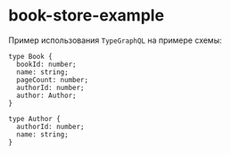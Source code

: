 # book-store-example

Пример использования `TypeGraphQL` на примере схемы:
```
type Book {
  bookId: number;
  name: string;
  pageCount: number;
  authorId: number;
  author: Author;
}

type Author {
  authorId: number;
  name: string;
}
```
